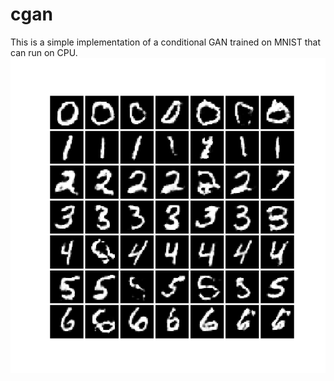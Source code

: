 # cgan
This is a simple implementation of a conditional GAN trained on MNIST that can run on CPU.
![Image of samples](https://github.com/deekay42/cgan/blob/master/fake_imgs/samples.png)
